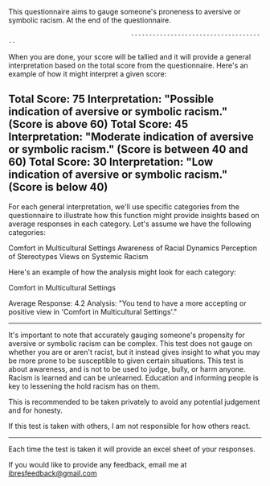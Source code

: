 This questionnaire aims to gauge someone's proneness to aversive or symbolic racism. At the end of the questionnaire.

                                      --------------------------------------
When you are done, your score will be tallied and it will provide a general interpretation based on the total score from the questionnaire. Here's an example of how it might interpret a given score:

Total Score: 75
Interpretation: "Possible indication of aversive or symbolic racism." (Score is above 60)
Total Score: 45
Interpretation: "Moderate indication of aversive or symbolic racism." (Score is between 40 and 60)
Total Score: 30
Interpretation: "Low indication of aversive or symbolic racism." (Score is below 40)
----------------------------------------------------------------------------------------------------------------------------------------------------------------------------------------------------------------------------------------------
For each general interpretation, we'll use specific categories from the questionnaire to illustrate how this function might provide insights based on average responses in each category. Let's assume we have the following categories:

Comfort in Multicultural Settings
Awareness of Racial Dynamics
Perception of Stereotypes
Views on Systemic Racism

Here's an example of how the analysis might look for each category:

Comfort in Multicultural Settings

Average Response: 4.2
Analysis: "You tend to have a more accepting or positive view in 'Comfort in Multicultural Settings'."

-----------------------------------------------------------------------------------------------------------------------------------------------------------------------------------------------------------------------------------------------

It's important to note that accurately gauging someone's propensity for aversive or symbolic racism can be complex. 
This test does not gauge on whether you are or aren't racist, but it instead gives insight to what you may be more prone to be susceptible to given certain situations. 
This test is about awareness, and is not to be used to judge, bully, or harm anyone. Racism is learned and can be unlearned. Education and informing people is key to lessening the hold racism has on them. 

This is recommended to be taken privately to avoid any potential judgement and for honesty. 

If this test is taken with others, I am not responsible for how others react.

-----------------------------------------------------------------------------------------------------------------------------------------------------------------------------------------------------------------------------------------------

Each time the test is taken it will provide an excel sheet of your responses.

If you would like to provide any feedback, email me at ibresfeedback@gmail.com
